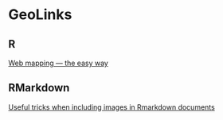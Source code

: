 # GeoLinks

## R  
[Web mapping — the easy way](http://pierreroudier.github.io/teaching/20170626-Pedometrics/20170626-web-vis.html)  

## RMarkdown

[Useful tricks when including images in Rmarkdown documents](http://blog.revolutionanalytics.com/2017/06/rmarkdown-tricks.html)  
